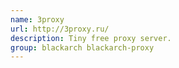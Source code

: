 ```yaml
---
name: 3proxy
url: http://3proxy.ru/
description: Tiny free proxy server.
group: blackarch blackarch-proxy
---
```

